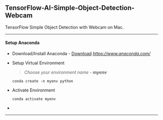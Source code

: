 TensorFlow-AI-Simple-Object-Detection-Webcam
---
TensorFlow Simple Object Detection with Webcam on Mac.

---

#### Setup Anaconda
  - Download/Install Anaconda - [Download](https://www.anaconda.com/) *https://www.anaconda.com/*
  - Setup Virtual Environment
    > *Choose your environment name - **myenv***

    `conda create -n myenv python`
  - Activate Environment
  
    `conda activate myenv`
    
  -
    
    
---
    
